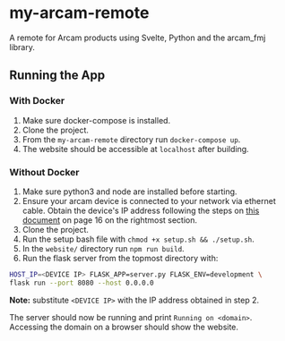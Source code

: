 # my-arcam-remote
A remote for Arcam products using Svelte, Python and the arcam_fmj library.

## Running the App
### With Docker
1. Make sure docker-compose is installed.
1. Clone the project.
1. From the `my-arcam-remote` directory run `docker-compose up`.
1. The website should be accessible at `localhost` after building.

### Without Docker
1. Make sure python3 and node are installed before starting.
1. Ensure your arcam device is connected to your network via ethernet
 cable. Obtain the device's IP address following the steps on
 [this document](https://www.arcam.co.uk/ugc/tor/SA10/User%20Manual/DISPLAY_SH295_EN-FR-DE-NL-ES-RU-IT-CN_Issue4_300120.pdf)
 on page 16 on the rightmost section.
1. Clone the project.
1. Run the setup bash file with `chmod +x setup.sh && ./setup.sh`.
1. In the `website/` directory run `npm run build`.
1. Run the flask server from the topmost directory with:
```bash
HOST_IP=<DEVICE IP> FLASK_APP=server.py FLASK_ENV=development \
flask run --port 8080 --host 0.0.0.0
```
**Note:** substitute `<DEVICE IP>` with the IP address obtained in step 2.

The server should now be running and print `Running on <domain>`. Accessing
 the domain on a browser should show the website.

